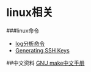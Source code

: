 linux相关
======
###linux命令
* [log分析命令](http://www.vaikan.com/8-linux-commands-every-developer-should-know/)
* [Generating SSH Keys](https://help.github.com/articles/generating-ssh-keys)

##中文资料
[GNU make中文手册][1]

[1]:http://www.yayu.org/book/gnu_make/index.html
